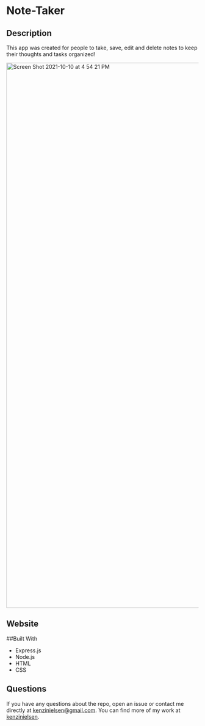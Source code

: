# Note-Taker

## Description
This app was created for people to take, save, edit and delete notes to keep their thoughts and tasks organized!

<img width="1431" alt="Screen Shot 2021-10-10 at 4 54 21 PM" src="https://user-images.githubusercontent.com/86693696/136715571-31d8c975-41fe-410f-ac52-60d92dae4496.png">

## Website

##Built With
* Express.js
* Node.js
* HTML
* CSS

## Questions

  If you have any questions about the repo, open an issue or contact me directly at 
    kenzinielsen@gmail.com. 
  You can find more of my work at [kenzinielsen](https://github.com/kenzinielsen/).
